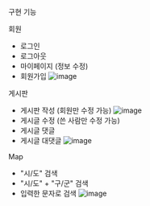 구현 기능

회원
- 로그인
- 로그아웃
- 마이페이지 (정보 수정)
- 회원가입
![image](/uploads/b05a4b2ddd3244d19dd32d106f22c13b/image.png)


게시판
- 게시판 작성 (회원만 수정 가능)
![image](/uploads/782bc8f6f56e9a84c5d475ce303443c0/image.png)
- 게시글 수정 (쓴 사람만 수정 가능)
- 게시글 댓글
- 게시글 대댓글
![image](/uploads/9afc3540fd656d7cd339e31de4a7917a/image.png)

Map
- "시/도" 검색
- "시/도" + "구/군" 검색
- 입력한 문자로 검색
![image](/uploads/66abd90d0ca33ea1bdc23f7023c4e575/image.png)
